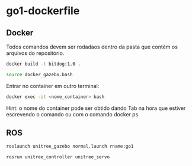 # go1-dockerfile

## Docker

Todos comandos devem ser rodadaos dentro da pasta que contém os arquivos do repositório.

```sh 
docker build -t bitdog:1.0 .
```

```sh 
source docker_gazebo.bash
```
Entrar no container em outro terminal:

```sh 
docker exec -it <nome_container> bash
```
Hint: o nome do container pode ser obtido dando Tab na hora que estiver escrevendo o comando ou com o comando docker ps

## ROS

```sh 
roslaunch unitree_gazebo normal.launch rname:go1
```

```sh 
rosrun unitree_controller unitree_servo
```

